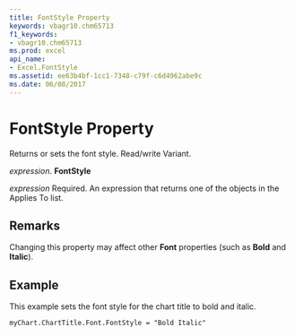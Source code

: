 ```yaml
---
title: FontStyle Property
keywords: vbagr10.chm65713
f1_keywords:
- vbagr10.chm65713
ms.prod: excel
api_name:
- Excel.FontStyle
ms.assetid: ee63b4bf-1cc1-7348-c79f-c6d4962abe9c
ms.date: 06/08/2017
---
```



# FontStyle Property

Returns or sets the font style. Read/write Variant.

 _expression_. **FontStyle**

 _expression_ Required. An expression that returns one of the objects in the Applies To list.


## Remarks

Changing this property may affect other **Font** properties (such as **Bold** and **Italic**).


## Example

This example sets the font style for the chart title to bold and italic.


```
myChart.ChartTitle.Font.FontStyle = "Bold Italic"
```


